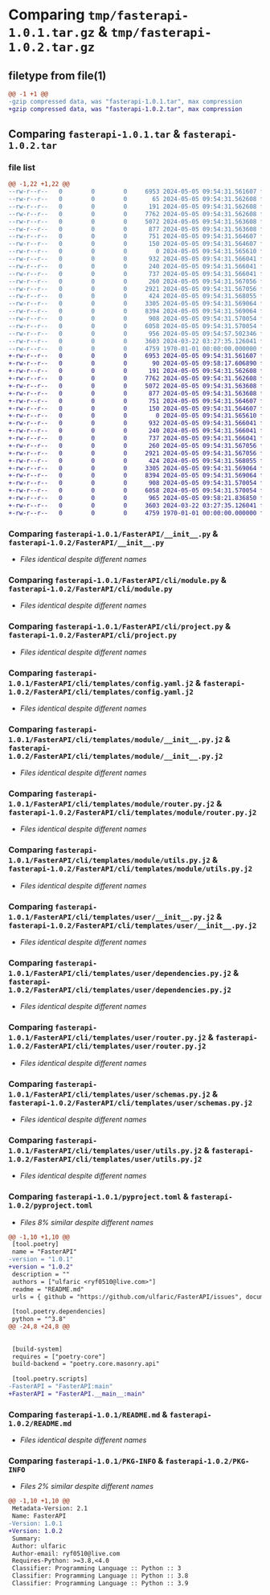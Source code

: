 # Comparing `tmp/fasterapi-1.0.1.tar.gz` & `tmp/fasterapi-1.0.2.tar.gz`

## filetype from file(1)

```diff
@@ -1 +1 @@
-gzip compressed data, was "fasterapi-1.0.1.tar", max compression
+gzip compressed data, was "fasterapi-1.0.2.tar", max compression
```

## Comparing `fasterapi-1.0.1.tar` & `fasterapi-1.0.2.tar`

### file list

```diff
@@ -1,22 +1,22 @@
--rw-r--r--   0        0        0     6953 2024-05-05 09:54:31.561607 fasterapi-1.0.1/FasterAPI/__init__.py
--rw-r--r--   0        0        0       65 2024-05-05 09:54:31.562608 fasterapi-1.0.1/FasterAPI/__main__.py
--rw-r--r--   0        0        0      191 2024-05-05 09:54:31.562608 fasterapi-1.0.1/FasterAPI/cli/__init__.py
--rw-r--r--   0        0        0     7762 2024-05-05 09:54:31.562608 fasterapi-1.0.1/FasterAPI/cli/module.py
--rw-r--r--   0        0        0     5072 2024-05-05 09:54:31.563608 fasterapi-1.0.1/FasterAPI/cli/project.py
--rw-r--r--   0        0        0      877 2024-05-05 09:54:31.563608 fasterapi-1.0.1/FasterAPI/cli/templates/config.yaml.j2
--rw-r--r--   0        0        0      751 2024-05-05 09:54:31.564607 fasterapi-1.0.1/FasterAPI/cli/templates/module/__init__.py.j2
--rw-r--r--   0        0        0      150 2024-05-05 09:54:31.564607 fasterapi-1.0.1/FasterAPI/cli/templates/module/config.yaml.j2
--rw-r--r--   0        0        0        0 2024-05-05 09:54:31.565610 fasterapi-1.0.1/FasterAPI/cli/templates/module/dependencies.py.j2
--rw-r--r--   0        0        0      932 2024-05-05 09:54:31.566041 fasterapi-1.0.1/FasterAPI/cli/templates/module/router.py.j2
--rw-r--r--   0        0        0      240 2024-05-05 09:54:31.566041 fasterapi-1.0.1/FasterAPI/cli/templates/module/schema.py.j2
--rw-r--r--   0        0        0      737 2024-05-05 09:54:31.566041 fasterapi-1.0.1/FasterAPI/cli/templates/module/utils.py.j2
--rw-r--r--   0        0        0      260 2024-05-05 09:54:31.567056 fasterapi-1.0.1/FasterAPI/cli/templates/serve.py.j2
--rw-r--r--   0        0        0     2921 2024-05-05 09:54:31.567056 fasterapi-1.0.1/FasterAPI/cli/templates/user/__init__.py.j2
--rw-r--r--   0        0        0      424 2024-05-05 09:54:31.568055 fasterapi-1.0.1/FasterAPI/cli/templates/user/config.yaml.j2
--rw-r--r--   0        0        0     3305 2024-05-05 09:54:31.569064 fasterapi-1.0.1/FasterAPI/cli/templates/user/dependencies.py.j2
--rw-r--r--   0        0        0     8394 2024-05-05 09:54:31.569064 fasterapi-1.0.1/FasterAPI/cli/templates/user/router.py.j2
--rw-r--r--   0        0        0      908 2024-05-05 09:54:31.570054 fasterapi-1.0.1/FasterAPI/cli/templates/user/schemas.py.j2
--rw-r--r--   0        0        0     6058 2024-05-05 09:54:31.570054 fasterapi-1.0.1/FasterAPI/cli/templates/user/utils.py.j2
--rw-r--r--   0        0        0      956 2024-05-05 09:54:57.502346 fasterapi-1.0.1/pyproject.toml
--rw-r--r--   0        0        0     3603 2024-03-22 03:27:35.126041 fasterapi-1.0.1/README.md
--rw-r--r--   0        0        0     4759 1970-01-01 00:00:00.000000 fasterapi-1.0.1/PKG-INFO
+-rw-r--r--   0        0        0     6953 2024-05-05 09:54:31.561607 fasterapi-1.0.2/FasterAPI/__init__.py
+-rw-r--r--   0        0        0       90 2024-05-05 09:58:17.606890 fasterapi-1.0.2/FasterAPI/__main__.py
+-rw-r--r--   0        0        0      191 2024-05-05 09:54:31.562608 fasterapi-1.0.2/FasterAPI/cli/__init__.py
+-rw-r--r--   0        0        0     7762 2024-05-05 09:54:31.562608 fasterapi-1.0.2/FasterAPI/cli/module.py
+-rw-r--r--   0        0        0     5072 2024-05-05 09:54:31.563608 fasterapi-1.0.2/FasterAPI/cli/project.py
+-rw-r--r--   0        0        0      877 2024-05-05 09:54:31.563608 fasterapi-1.0.2/FasterAPI/cli/templates/config.yaml.j2
+-rw-r--r--   0        0        0      751 2024-05-05 09:54:31.564607 fasterapi-1.0.2/FasterAPI/cli/templates/module/__init__.py.j2
+-rw-r--r--   0        0        0      150 2024-05-05 09:54:31.564607 fasterapi-1.0.2/FasterAPI/cli/templates/module/config.yaml.j2
+-rw-r--r--   0        0        0        0 2024-05-05 09:54:31.565610 fasterapi-1.0.2/FasterAPI/cli/templates/module/dependencies.py.j2
+-rw-r--r--   0        0        0      932 2024-05-05 09:54:31.566041 fasterapi-1.0.2/FasterAPI/cli/templates/module/router.py.j2
+-rw-r--r--   0        0        0      240 2024-05-05 09:54:31.566041 fasterapi-1.0.2/FasterAPI/cli/templates/module/schema.py.j2
+-rw-r--r--   0        0        0      737 2024-05-05 09:54:31.566041 fasterapi-1.0.2/FasterAPI/cli/templates/module/utils.py.j2
+-rw-r--r--   0        0        0      260 2024-05-05 09:54:31.567056 fasterapi-1.0.2/FasterAPI/cli/templates/serve.py.j2
+-rw-r--r--   0        0        0     2921 2024-05-05 09:54:31.567056 fasterapi-1.0.2/FasterAPI/cli/templates/user/__init__.py.j2
+-rw-r--r--   0        0        0      424 2024-05-05 09:54:31.568055 fasterapi-1.0.2/FasterAPI/cli/templates/user/config.yaml.j2
+-rw-r--r--   0        0        0     3305 2024-05-05 09:54:31.569064 fasterapi-1.0.2/FasterAPI/cli/templates/user/dependencies.py.j2
+-rw-r--r--   0        0        0     8394 2024-05-05 09:54:31.569064 fasterapi-1.0.2/FasterAPI/cli/templates/user/router.py.j2
+-rw-r--r--   0        0        0      908 2024-05-05 09:54:31.570054 fasterapi-1.0.2/FasterAPI/cli/templates/user/schemas.py.j2
+-rw-r--r--   0        0        0     6058 2024-05-05 09:54:31.570054 fasterapi-1.0.2/FasterAPI/cli/templates/user/utils.py.j2
+-rw-r--r--   0        0        0      965 2024-05-05 09:58:21.836850 fasterapi-1.0.2/pyproject.toml
+-rw-r--r--   0        0        0     3603 2024-03-22 03:27:35.126041 fasterapi-1.0.2/README.md
+-rw-r--r--   0        0        0     4759 1970-01-01 00:00:00.000000 fasterapi-1.0.2/PKG-INFO
```

### Comparing `fasterapi-1.0.1/FasterAPI/__init__.py` & `fasterapi-1.0.2/FasterAPI/__init__.py`

 * *Files identical despite different names*

### Comparing `fasterapi-1.0.1/FasterAPI/cli/module.py` & `fasterapi-1.0.2/FasterAPI/cli/module.py`

 * *Files identical despite different names*

### Comparing `fasterapi-1.0.1/FasterAPI/cli/project.py` & `fasterapi-1.0.2/FasterAPI/cli/project.py`

 * *Files identical despite different names*

### Comparing `fasterapi-1.0.1/FasterAPI/cli/templates/config.yaml.j2` & `fasterapi-1.0.2/FasterAPI/cli/templates/config.yaml.j2`

 * *Files identical despite different names*

### Comparing `fasterapi-1.0.1/FasterAPI/cli/templates/module/__init__.py.j2` & `fasterapi-1.0.2/FasterAPI/cli/templates/module/__init__.py.j2`

 * *Files identical despite different names*

### Comparing `fasterapi-1.0.1/FasterAPI/cli/templates/module/router.py.j2` & `fasterapi-1.0.2/FasterAPI/cli/templates/module/router.py.j2`

 * *Files identical despite different names*

### Comparing `fasterapi-1.0.1/FasterAPI/cli/templates/module/utils.py.j2` & `fasterapi-1.0.2/FasterAPI/cli/templates/module/utils.py.j2`

 * *Files identical despite different names*

### Comparing `fasterapi-1.0.1/FasterAPI/cli/templates/user/__init__.py.j2` & `fasterapi-1.0.2/FasterAPI/cli/templates/user/__init__.py.j2`

 * *Files identical despite different names*

### Comparing `fasterapi-1.0.1/FasterAPI/cli/templates/user/dependencies.py.j2` & `fasterapi-1.0.2/FasterAPI/cli/templates/user/dependencies.py.j2`

 * *Files identical despite different names*

### Comparing `fasterapi-1.0.1/FasterAPI/cli/templates/user/router.py.j2` & `fasterapi-1.0.2/FasterAPI/cli/templates/user/router.py.j2`

 * *Files identical despite different names*

### Comparing `fasterapi-1.0.1/FasterAPI/cli/templates/user/schemas.py.j2` & `fasterapi-1.0.2/FasterAPI/cli/templates/user/schemas.py.j2`

 * *Files identical despite different names*

### Comparing `fasterapi-1.0.1/FasterAPI/cli/templates/user/utils.py.j2` & `fasterapi-1.0.2/FasterAPI/cli/templates/user/utils.py.j2`

 * *Files identical despite different names*

### Comparing `fasterapi-1.0.1/pyproject.toml` & `fasterapi-1.0.2/pyproject.toml`

 * *Files 8% similar despite different names*

```diff
@@ -1,10 +1,10 @@
 [tool.poetry]
 name = "FasterAPI"
-version = "1.0.1"
+version = "1.0.2"
 description = ""
 authors = ["ulfaric <ryf0510@live.com>"]
 readme = "README.md"
 urls = { github = "https://github.com/ulfaric/FasterAPI/issues", documentation = "https://ulfaric.github.io/FasterAPI/" }
 
 [tool.poetry.dependencies]
 python = "^3.8"
@@ -24,8 +24,8 @@
 
 
 [build-system]
 requires = ["poetry-core"]
 build-backend = "poetry.core.masonry.api"
 
 [tool.poetry.scripts]
-FasterAPI = "FasterAPI:main"
+FasterAPI = "FasterAPI.__main__:main"
```

### Comparing `fasterapi-1.0.1/README.md` & `fasterapi-1.0.2/README.md`

 * *Files identical despite different names*

### Comparing `fasterapi-1.0.1/PKG-INFO` & `fasterapi-1.0.2/PKG-INFO`

 * *Files 2% similar despite different names*

```diff
@@ -1,10 +1,10 @@
 Metadata-Version: 2.1
 Name: FasterAPI
-Version: 1.0.1
+Version: 1.0.2
 Summary: 
 Author: ulfaric
 Author-email: ryf0510@live.com
 Requires-Python: >=3.8,<4.0
 Classifier: Programming Language :: Python :: 3
 Classifier: Programming Language :: Python :: 3.8
 Classifier: Programming Language :: Python :: 3.9
```

